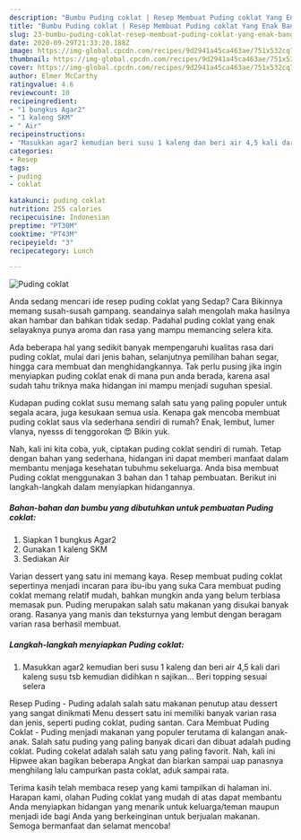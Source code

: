 ```yaml
---
description: "Bumbu Puding coklat | Resep Membuat Puding coklat Yang Enak Banget"
title: "Bumbu Puding coklat | Resep Membuat Puding coklat Yang Enak Banget"
slug: 23-bumbu-puding-coklat-resep-membuat-puding-coklat-yang-enak-banget
date: 2020-09-29T21:33:20.188Z
image: https://img-global.cpcdn.com/recipes/9d2941a45ca463ae/751x532cq70/puding-coklat-foto-resep-utama.jpg
thumbnail: https://img-global.cpcdn.com/recipes/9d2941a45ca463ae/751x532cq70/puding-coklat-foto-resep-utama.jpg
cover: https://img-global.cpcdn.com/recipes/9d2941a45ca463ae/751x532cq70/puding-coklat-foto-resep-utama.jpg
author: Elmer McCarthy
ratingvalue: 4.6
reviewcount: 10
recipeingredient:
- "1 bungkus Agar2"
- "1 kaleng SKM"
- " Air"
recipeinstructions:
- "Masukkan agar2 kemudian beri susu 1 kaleng dan beri air 4,5 kali dari kaleng susu tsb kemudian didihkan n sajikan... Beri topping sesuai selera"
categories:
- Resep
tags:
- puding
- coklat

katakunci: puding coklat 
nutrition: 255 calories
recipecuisine: Indonesian
preptime: "PT30M"
cooktime: "PT43M"
recipeyield: "3"
recipecategory: Lunch

---
```



![Puding coklat](https://img-global.cpcdn.com/recipes/9d2941a45ca463ae/751x532cq70/puding-coklat-foto-resep-utama.jpg)

Anda sedang mencari ide resep puding coklat yang Sedap? Cara Bikinnya memang susah-susah gampang. seandainya salah mengolah maka hasilnya akan hambar dan bahkan tidak sedap. Padahal puding coklat yang enak selayaknya punya aroma dan rasa yang mampu memancing selera kita.

Ada beberapa hal yang sedikit banyak mempengaruhi kualitas rasa dari puding coklat, mulai dari jenis bahan, selanjutnya pemilihan bahan segar, hingga cara membuat dan menghidangkannya. Tak perlu pusing jika ingin menyiapkan puding coklat enak di mana pun anda berada, karena asal sudah tahu triknya maka hidangan ini mampu menjadi suguhan spesial.

Kudapan puding coklat susu memang salah satu yang paling populer untuk segala acara, juga kesukaan semua usia. Kenapa gak mencoba membuat puding coklat saus vla sederhana sendiri di rumah? Enak, lembut, lumer vlanya, nyesss di tenggorokan 😍 Bikin yuk.


Nah, kali ini kita coba, yuk, ciptakan puding coklat sendiri di rumah. Tetap dengan bahan yang sederhana, hidangan ini dapat memberi manfaat dalam membantu menjaga kesehatan tubuhmu sekeluarga. Anda bisa membuat Puding coklat menggunakan 3 bahan dan 1 tahap pembuatan. Berikut ini langkah-langkah dalam menyiapkan hidangannya.

<!--inarticleads1-->

##### Bahan-bahan dan bumbu yang dibutuhkan untuk pembuatan Puding coklat:

1. Siapkan 1 bungkus Agar2
1. Gunakan 1 kaleng SKM
1. Sediakan  Air


Varian dessert yang satu ini memang kaya. Resep membuat puding coklat sepertinya menjadi incaran para ibu-ibu yang suka Cara membuat puding coklat memang relatif mudah, bahkan mungkin anda yang belum terbiasa memasak pun. Puding merupakan salah satu makanan yang disukai banyak orang. Rasanya yang manis dan teksturnya yang lembut dengan beragam varian rasa berhasil membuat. 

<!--inarticleads2-->

##### Langkah-langkah menyiapkan Puding coklat:

1. Masukkan agar2 kemudian beri susu 1 kaleng dan beri air 4,5 kali dari kaleng susu tsb kemudian didihkan n sajikan... Beri topping sesuai selera


Resep Puding - Puding adalah salah satu makanan penutup atau dessert yang sangat dinikmati Menu dessert satu ini memiliki banyak varian rasa dan jenis, seperti puding coklat, puding santan. Cara Membuat Puding Coklat - Puding menjadi makanan yang populer terutama di kalangan anak-anak. Salah satu puding yang paling banyak dicari dan dibuat adalah puding coklat. Puding cokelat adalah salah satu yang paling favorit. Nah, kali ini Hipwee akan bagikan beberapa Angkat dan biarkan sampai uap panasnya menghilang lalu campurkan pasta coklat, aduk sampai rata. 

Terima kasih telah membaca resep yang kami tampilkan di halaman ini. Harapan kami, olahan Puding coklat yang mudah di atas dapat membantu Anda menyiapkan hidangan yang menarik untuk keluarga/teman maupun menjadi ide bagi Anda yang berkeinginan untuk berjualan makanan. Semoga bermanfaat dan selamat mencoba!
